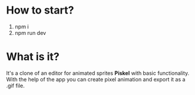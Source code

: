 # How to start?

1. npm i
2. npm run dev

# What is it?

It's a clone of an editor for animated sprites **Piskel** with basic functionality.
With the help of the app you can create pixel animation and
export it as a .gif file.

